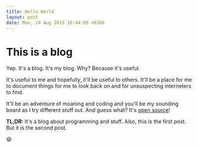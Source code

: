 ```yaml
---
title: Hello World
layout: post
date: Mon, 24 Aug 2015 16:44:00 +0100
---
```


# This is a blog

Yep. It's a blog. It's my blog. Why? Because it's useful.

It's useful to me and hopefully, it'll be useful to others. It'll be a place for me to
document things for me to look back on and for unsuspecting interneters to find.

It'll be an adventure of moaning and coding and you'll be my sounding board as I try different
stuff out. And guess what? It's
[open source](!GitHub "spudowiar/spudowiar.github.io")!

**TL;DR:** It's a blog about programming and stuff. Also, this is the first post. But it is
the second post.

:smile:
